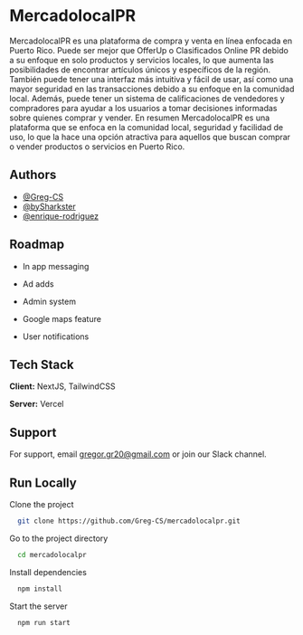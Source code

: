 
# MercadolocalPR

MercadolocalPR es una plataforma de compra y venta en línea enfocada en Puerto Rico. Puede ser mejor que OfferUp o Clasificados Online PR debido a su enfoque en solo productos y servicios locales, lo que aumenta las posibilidades de encontrar artículos únicos y específicos de la región. También puede tener una interfaz más intuitiva y fácil de usar, así como una mayor seguridad en las transacciones debido a su enfoque en la comunidad local. Además, puede tener un sistema de calificaciones de vendedores y compradores para ayudar a los usuarios a tomar decisiones informadas sobre quienes comprar y vender. En resumen MercadolocalPR es una plataforma que se enfoca en la comunidad local, seguridad y facilidad de uso, lo que la hace una opción atractiva para aquellos que buscan comprar o vender productos o servicios en Puerto Rico.

## Authors

- [@Greg-CS](https://www.github.com/Greg-CS)
- [@bySharkster](https://github.com/bySharkster)
- [@enrique-rodriguez](https://github.com/enrique-rodriguez)


## Roadmap

- In app messaging

- Ad adds

- Admin system

- Google maps feature

- User notifications


## Tech Stack

**Client:** NextJS, TailwindCSS

**Server:** Vercel


## Support

For support, email gregor.gr20@gmail.com or join our Slack channel.


## Run Locally

Clone the project

```bash
  git clone https://github.com/Greg-CS/mercadolocalpr.git
```

Go to the project directory

```bash
  cd mercadolocalpr
```

Install dependencies

```bash
  npm install
```

Start the server

```bash
  npm run start
```

